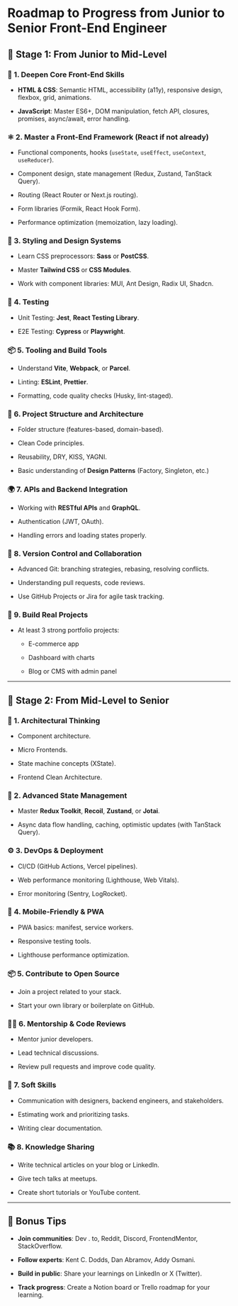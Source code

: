 # Roadmap to Progress from Junior to Senior Front-End Engineer

## 🌱 **Stage 1: From Junior to Mid-Level**

### 🔧 1. **Deepen Core Front-End Skills**

-   **HTML & CSS**: Semantic HTML, accessibility (a11y), responsive design, flexbox, grid, animations.
    
-   **JavaScript**: Master ES6+, DOM manipulation, fetch API, closures, promises, async/await, error handling.
    

### ⚛️ 2. **Master a Front-End Framework (React if not already)**

-   Functional components, hooks (`useState`, `useEffect`, `useContext`, `useReducer`).
    
-   Component design, state management (Redux, Zustand, TanStack Query).
    
-   Routing (React Router or Next.js routing).
    
-   Form libraries (Formik, React Hook Form).
    
-   Performance optimization (memoization, lazy loading).
    

### 🎨 3. **Styling and Design Systems**

-   Learn CSS preprocessors: **Sass** or **PostCSS**.
    
-   Master **Tailwind CSS** or **CSS Modules**.
    
-   Work with component libraries: MUI, Ant Design, Radix UI, Shadcn.
    

### 🧪 4. **Testing**

-   Unit Testing: **Jest**, **React Testing Library**.
    
-   E2E Testing: **Cypress** or **Playwright**.
    

### 📦 5. **Tooling and Build Tools**

-   Understand **Vite**, **Webpack**, or **Parcel**.
    
-   Linting: **ESLint**, **Prettier**.
    
-   Formatting, code quality checks (Husky, lint-staged).
    

### 📁 6. **Project Structure and Architecture**

-   Folder structure (features-based, domain-based).
    
-   Clean Code principles.
    
-   Reusability, DRY, KISS, YAGNI.
    
-   Basic understanding of **Design Patterns** (Factory, Singleton, etc.)
    

### 🌍 7. **APIs and Backend Integration**

-   Working with **RESTful APIs** and **GraphQL**.
    
-   Authentication (JWT, OAuth).
    
-   Handling errors and loading states properly.
    

### 📂 8. **Version Control and Collaboration**

-   Advanced Git: branching strategies, rebasing, resolving conflicts.
    
-   Understanding pull requests, code reviews.
    
-   Use GitHub Projects or Jira for agile task tracking.
    

### 💼 9. **Build Real Projects**

-   At least 3 strong portfolio projects:
    
    -   E-commerce app
        
    -   Dashboard with charts
        
    -   Blog or CMS with admin panel
        

----------

## 🚀 **Stage 2: From Mid-Level to Senior**

### 🧠 1. **Architectural Thinking**

-   Component architecture.
    
-   Micro Frontends.
    
-   State machine concepts (XState).
    
-   Frontend Clean Architecture.
    

### 🔄 2. **Advanced State Management**

-   Master **Redux Toolkit**, **Recoil**, **Zustand**, or **Jotai**.
    
-   Async data flow handling, caching, optimistic updates (with TanStack Query).
    

### ⚙️ 3. **DevOps & Deployment**

-   CI/CD (GitHub Actions, Vercel pipelines).
    
-   Web performance monitoring (Lighthouse, Web Vitals).
    
-   Error monitoring (Sentry, LogRocket).
    

### 📱 4. **Mobile-Friendly & PWA**

-   PWA basics: manifest, service workers.
    
-   Responsive testing tools.
    
-   Lighthouse performance optimization.
    

### 📦 5. **Contribute to Open Source**

-   Join a project related to your stack.
    
-   Start your own library or boilerplate on GitHub.
    

### 🧑‍🏫 6. **Mentorship & Code Reviews**

-   Mentor junior developers.
    
-   Lead technical discussions.
    
-   Review pull requests and improve code quality.
    

### 🧠 7. **Soft Skills**

-   Communication with designers, backend engineers, and stakeholders.
    
-   Estimating work and prioritizing tasks.
    
-   Writing clear documentation.
    

### 📚 8. **Knowledge Sharing**

-   Write technical articles on your blog or LinkedIn.
    
-   Give tech talks at meetups.
    
-   Create short tutorials or YouTube content.
    

----------

## 📌 Bonus Tips

-   **Join communities**: Dev . to, Reddit, Discord, FrontendMentor, StackOverflow.
    
-   **Follow experts**: Kent C. Dodds, Dan Abramov, Addy Osmani.
    
-   **Build in public**: Share your learnings on LinkedIn or X (Twitter).
    
-   **Track progress**: Create a Notion board or Trello roadmap for your learning.
